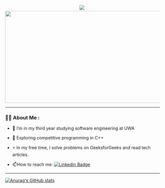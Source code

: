 
<div id = "badge" align = "center">
  <img src = "https://img.shields.io/badge/LinkedIn-neon?logo=linkedin&logoColor=white">
  <img src="https://komarev.com/ghpvc/?username=Oatesha&style=flat-square&color=neon" alt=""/>
  
</div>

<div align="center">
  <img src="https://media.giphy.com/media/dWesBcTLavkZuG35MI/giphy.gif" width="600" height="300"/>
</div>

---

### :woman_technologist: About Me :
- :telescope: I’m in my third year studying software engineering at UWA

- :seedling: Exploring competitive programming in C++

- :zap: In my free time, I solve problems on GeeksforGeeks and read tech articles.

- :mailbox:How to reach me: [![Linkedin Badge](https://img.shields.io/badge/-kakbar-blue?style=flat&logo=Linkedin&logoColor=white)](your-linkedin-url)


---
[![Anurag's GitHub stats](https://github-readme-stats.vercel.app/api?username=Oatesha&count_private=true&show_icons=true&theme=synthwave)](https://github.com/anuraghazra/github-readme-stats)
